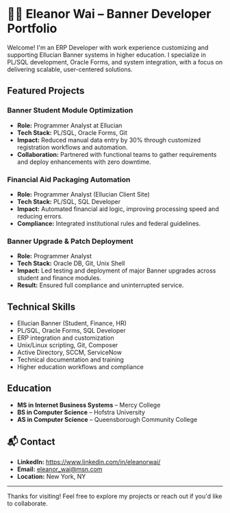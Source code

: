 # 👩‍💻 Eleanor Wai – Banner Developer Portfolio

Welcome! I'm an ERP Developer with work experience customizing and supporting Ellucian Banner systems in higher education. I specialize in PL/SQL development, Oracle Forms, and system integration, with a focus on delivering scalable, user-centered solutions.

## Featured Projects

### Banner Student Module Optimization
- **Role:** Programmer Analyst at Ellucian
- **Tech Stack:** PL/SQL, Oracle Forms, Git
- **Impact:** Reduced manual data entry by 30% through customized registration workflows and automation.
- **Collaboration:** Partnered with functional teams to gather requirements and deploy enhancements with zero downtime.

### Financial Aid Packaging Automation
- **Role:** Programmer Analyst (Ellucian Client Site)
- **Tech Stack:** PL/SQL, SQL Developer
- **Impact:** Automated financial aid logic, improving processing speed and reducing errors.
- **Compliance:** Integrated institutional rules and federal guidelines.

### Banner Upgrade & Patch Deployment
- **Role:** Programmer Analyst
- **Tech Stack:** Oracle DB, Git, Unix Shell
- **Impact:** Led testing and deployment of major Banner upgrades across student and finance modules.
- **Result:** Ensured full compliance and uninterrupted service.

## Technical Skills
- Ellucian Banner (Student, Finance, HR)
- PL/SQL, Oracle Forms, SQL Developer
- ERP integration and customization
- Unix/Linux scripting, Git, Composer
- Active Directory, SCCM, ServiceNow
- Technical documentation and training
- Higher education workflows and compliance

## Education
- **MS in Internet Business Systems** – Mercy College
- **BS in Computer Science** – Hofstra University
- **AS in Computer Science** – Queensborough Community College

## 📬 Contact
- **LinkedIn:** https://www.linkedin.com/in/eleanorwai/
- **Email:** eleanor_wai@msn.com
- **Location:** New York, NY

---

Thanks for visiting! Feel free to explore my projects or reach out if you'd like to collaborate.

